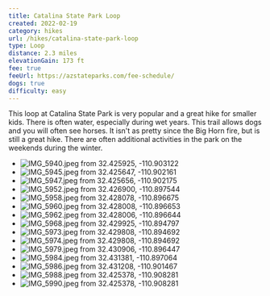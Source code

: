 ```yaml
---
title: Catalina State Park Loop
created: 2022-02-19
category: hikes
url: /hikes/catalina-state-park-loop
type: Loop
distance: 2.3 miles
elevationGain: 173 ft
fee: true
feeUrl: https://azstateparks.com/fee-schedule/
dogs: true
difficulty: easy
---
```


This loop at Catalina State Park is very popular and a great hike for smaller kids. There is often water, especially during wet years. This trail allows dogs and you will often see horses. It isn't as pretty since the Big Horn fire, but is still a great hike. There are often additional activities in the park on the weekends during the winter.

<wb-map></wb-map>

- ![IMG_5940.jpeg from 32.425925, -110.903122](https://imagedelivery.net/jUwSKjsiLWz8U8lfkVW6uQ/414001e9-c7b9-4a66-689c-69a508cb1100/330width)
- ![IMG_5945.jpeg from 32.425647, -110.902161](https://imagedelivery.net/jUwSKjsiLWz8U8lfkVW6uQ/c938cb56-5a6e-4dcc-2123-432d3cc31500/330width)
- ![IMG_5947.jpeg from 32.425656, -110.902175](https://imagedelivery.net/jUwSKjsiLWz8U8lfkVW6uQ/85dd1264-f479-414f-6ef5-a0670041f700/330width)
- ![IMG_5952.jpeg from 32.426900, -110.897544](https://imagedelivery.net/jUwSKjsiLWz8U8lfkVW6uQ/4f98542b-82df-44d8-aa72-f1399167b800/330width)
- ![IMG_5958.jpeg from 32.428078, -110.896675](https://imagedelivery.net/jUwSKjsiLWz8U8lfkVW6uQ/a90df0d2-5fd5-43ca-e16a-beb16ebd0700/330width)
- ![IMG_5960.jpeg from 32.428008, -110.896653](https://imagedelivery.net/jUwSKjsiLWz8U8lfkVW6uQ/b96379d7-64ac-427a-a3e5-28d8c4383100/330width)
- ![IMG_5962.jpeg from 32.428006, -110.896644](https://imagedelivery.net/jUwSKjsiLWz8U8lfkVW6uQ/9392148e-7957-442e-833d-156e93593f00/330width)
- ![IMG_5968.jpeg from 32.429925, -110.894797](https://imagedelivery.net/jUwSKjsiLWz8U8lfkVW6uQ/32a533cc-479e-4db7-6216-28ca758cd600/330width)
- ![IMG_5973.jpeg from 32.429808, -110.894692](https://imagedelivery.net/jUwSKjsiLWz8U8lfkVW6uQ/2de3e284-8246-4a9d-3fb2-9f526d2acb00/330width)
- ![IMG_5974.jpeg from 32.429808, -110.894692](https://imagedelivery.net/jUwSKjsiLWz8U8lfkVW6uQ/9b04c912-83e7-413c-5a9b-7e4011789400/330width)
- ![IMG_5979.jpeg from 32.430906, -110.896447](https://imagedelivery.net/jUwSKjsiLWz8U8lfkVW6uQ/7b28b3d1-e6c2-4a07-eee9-340fad8d0800/330width)
- ![IMG_5984.jpeg from 32.431381, -110.897064](https://imagedelivery.net/jUwSKjsiLWz8U8lfkVW6uQ/66248943-1623-4da2-25a9-860b105cea00/330width)
- ![IMG_5986.jpeg from 32.431208, -110.901467](https://imagedelivery.net/jUwSKjsiLWz8U8lfkVW6uQ/55ff22cd-7a29-4766-1a3c-508981dfed00/330width)
- ![IMG_5988.jpeg from 32.425378, -110.908281](https://imagedelivery.net/jUwSKjsiLWz8U8lfkVW6uQ/f143dab5-4e8f-4ea0-158f-ab78ff4f5e00/330width)
- ![IMG_5990.jpeg from 32.425378, -110.908281](https://imagedelivery.net/jUwSKjsiLWz8U8lfkVW6uQ/d43a7bec-ffe4-4570-e6dd-15e5b3172300/330width)
